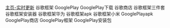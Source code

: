 [主页-实时更新](https://github.com/wangzai69/fanqiang) 谷歌框架 GooglePlay GooglePlay下载 谷歌商店 谷歌框架三件套 谷歌框架安装器 谷歌框架华为 谷歌框架apk 谷歌框架小米  GooglePlayapk GooglePlay商店 GooglePlay框架 GooglePlay安装包

